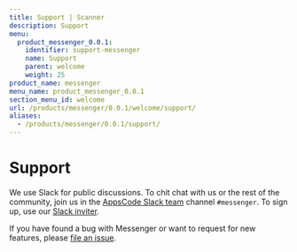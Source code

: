 ```yaml
---
title: Support | Scanner
description: Support
menu:
  product_messenger_0.0.1:
    identifier: support-messenger
    name: Support
    parent: welcome
    weight: 25
product_name: messenger
menu_name: product_messenger_0.0.1
section_menu_id: welcome
url: /products/messenger/0.0.1/welcome/support/
aliases:
  - /products/messenger/0.0.1/support/
---
```


# Support

We use Slack for public discussions. To chit chat with us or the rest of the community, join us in the [AppsCode Slack team](https://appscode.slack.com/messages/CAYG5P8CV/details/) channel `#messenger`. To sign up, use our [Slack inviter](https://slack.appscode.com/).

If you have found a bug with Messenger or want to request for new features, please [file an issue](https://github.com/kubedb/user-manager/issues/new).
